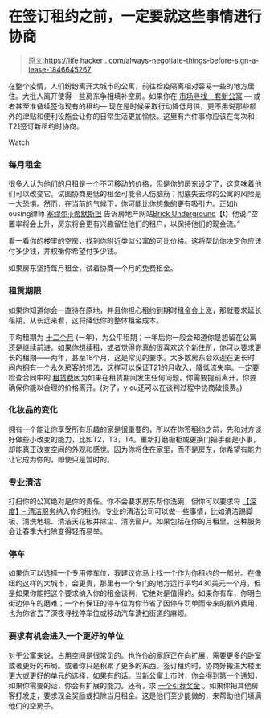 # 在签订租约之前，一定要就这些事情进行协商

> 原文:[https://life hacker . com/always-negotiate-things-before-sign-a-lease-1846645267](https://lifehacker.com/always-negotiate-these-things-before-signing-a-lease-1846645267)

在整个疫情，人们纷纷离开大城市的公寓，前往检疫隔离相对容易一些的地方居住。大批人离开使得一些房东争相填补空房。如果你在 [市场寻找一套新公寓](https://lifehacker.com/use-tiktok-to-find-your-next-apartment-1846442301) — 或者甚至准备续签你现有的租约— 现在是时候采取行动降低月供，更不用说那些额外的津贴和便利设施会让你的日常生活更加愉快。这里有六件事你应该在每次和T21签订新租约时协商。

Watch

### 每月租金

很多人认为他们的月租是一个不可移动的价格，但是你的房东设定了，这意味着他们可以改变它。试图协商更低的租金可能令人伤脑筋；彻底失去你的公寓的风险是一大恐惧。然而，在当前的气候下，你可能比你想象的更有吸引力。正如h ousing律师 [塞缪尔·j·希默斯坦](https://www.hmgdjlaw.com/attorney/samuel-j-himmelstein/) 告诉房地产网站[Brick Underground](https://www.brickunderground.com/rent/coronavirus-covid-tips-for-negotiating-landlord-lease-renewal-rent-during-pandemic-nyc)【t】他说:“空置率将会上升，房东将会更有兴趣留住他们的租户，以保持他们的现金流。”

看一看你的楼里的空房，找到你附近类似公寓的可比价格。这将帮助你决定你应该付多少钱，并权衡你希望付多少钱。

如果房东坚持每月租金，试着协商一个月的免费租金。

### 租赁期限

如果你知道你会一直待在原地，并且你担心租约到期时租金会上涨，那就要求延长租期，从长远来看，这将降低你的整体租金成本。

平均租期为 [十二个月](https://www.thespruce.com/apartment-lease-should-i-sign-for-one-or-two-years-156127) (一年)，为公平租期；一年后你一般会知道你是想留在公寓还是继续前进。如果你想续租，或者觉得你真的很喜欢这个新住所，你可以要求更长的租期——两年，甚至18个月，这是常见的要求。大多数房东会欢迎在更长时间内拥有一个永久房客的想法，这样可以保证T21的月收入，降低流失率。一定要检查合同中的 [租赁费](https://docs.google.com/document/d/1kXMp5VVmmeNDK7JuUr_SVw8fJa89l72kO7VfBhn7BVQ/edit)因为如果在租赁期间发生任何问题，你需要提前离开，你要确保你能以合理的价格离开。(对了，y ou还可以在谈判过程中协商破损费。)

### 化妆品的变化

拥有一个能让你享受所有乐趣的家是很重要的，所以在你签租约之前，先和对方谈好做些小改变的能力，比如T2，T3，T4。重新打磨橱柜或更换门把手都是小事，却能真正改变空间的外观和感觉。因为你将住在家里，而不是房东，你希望有能力让它成为你的，即使只是暂时的。

### 专业清洁

打扫你的公寓绝对是你的责任。你不会要求房东帮你洗碗，但你可以要求将 [【深度】- 清洁服务](https://www.fixr.com/costs/deep-house-cleaning)纳入你的租约。专业的清洁公司可以做一些事情，比如清洁踢脚板、清洗地毯、清洁天花板并除尘、清洗窗户。如果包括在你的月租里，这种服务会让春季大扫除变得轻而易举。

### 停车

如果你可以选择一个专用停车位，我建议你马上找一个作为你租约的一部分。在像纽约这样的大城市，会更贵，那里有一个专门的地方运行平均430美元一个月，但是如果你能把这个要求纳入你的租金谈判，它绝对是值得的。如果你有车，你明白街边停车的磨难；一个有保证的停车位为你节省了因停车罚单而带来的额外费用，也为你省去了深夜寻找停车位或移动汽车清扫街道的麻烦。

### 要求有机会进入一个更好的单位

对于公寓来说，占用空间是很常见的。也许你的家庭正在向扩展，需要更多的卧室或者更好的布局。或者你只是积累了更多的东西。签订租约时，协商好搬进大楼里更大或更好的单元的选择，如果有的话。当新公寓上市时，你会得到第一个通知，如果你需要的话，你会有扩展的能力。还有，求 [一个引荐奖金](https://www.zumper.com/blog/why-you-should-always-negotiate-rent-and-how-to-do-it-right/) 。如果你把其他房客打发走，要求现金奖励或扣除当月租金。这是他们至少能做的，来帮助他们填满他们的空房子。